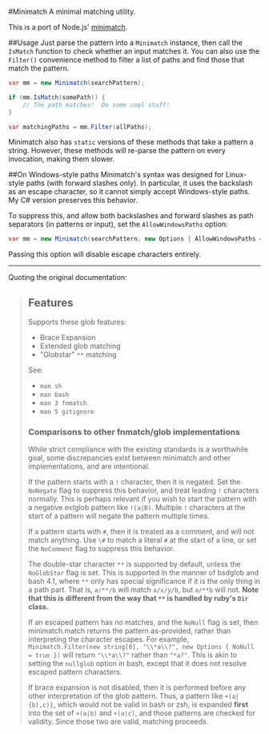 #Minimatch
A minimal matching utility.

This is a port of Node.js' [minimatch](https://github.com/isaacs/minimatch).

##Usage
Just parse the pattern into a `Minimatch` instance, then call the `IsMatch` function to check whether an input matches it.  You can also use the `Filter()` convenience method to filter a list of paths and find those that match the pattern.

```csharp
var mm = new Minimatch(searchPattern);

if (mm.IsMatch(somePath)) {
	// The path matches!  Do some cool stuff!
}

var matchingPaths = mm.Filter(allPaths);
```

Minimatch also has `static` versions of these methods that take a pattern a string.  However, these methods will re-parse the pattern on every invocation, making them slower.

##On Windows-style paths
Minimatch's syntax was designed for Linux-style paths (with forward slashes only).  In particular, it uses the backslash as an escape character, so it cannot simply accept Windows-style paths.
My C# version preserves this behavior.

To suppress this, and allow both backslashes and forward slashes as path separators (in patterns or input), set the `AllowWindowsPaths` option:

```cs
var mm = new Minimatch(searchPattern, new Options { AllowWindowsPaths = true });
```

Passing this option will disable escape characters entirely.

-----

Quoting the original documentation:

 > ## Features
 > 
 > Supports these glob features:
 > 
 > * Brace Expansion
 > * Extended glob matching
 > * "Globstar" `**` matching
 > 
 > See:
 > 
 > * `man sh`
 > * `man bash`
 > * `man 3 fnmatch`
 > * `man 5 gitignore`
 > 
 > ### Comparisons to other fnmatch/glob implementations
 > 
 > While strict compliance with the existing standards is a worthwhile
 > goal, some discrepancies exist between minimatch and other
 > implementations, and are intentional.
 > 
 > If the pattern starts with a `!` character, then it is negated.  Set the
 > `NoNegate` flag to suppress this behavior, and treat leading `!`
 > characters normally.  This is perhaps relevant if you wish to start the
 > pattern with a negative extglob pattern like `!(a|B)`.  Multiple `!`
 > characters at the start of a pattern will negate the pattern multiple
 > times.
 > 
 > If a pattern starts with `#`, then it is treated as a comment, and
 > will not match anything.  Use `\#` to match a literal `#` at the
 > start of a line, or set the `NoComment` flag to suppress this behavior.
 > 
 > The double-star character `**` is supported by default, unless the
 > `NoGlobStar` flag is set.  This is supported in the manner of bsdglob
 > and bash 4.1, where `**` only has special significance if it is the only
 > thing in a path part.  That is, `a/**/b` will match `a/x/y/b`, but
 > `a/**b` will not.  **Note that this is different from the way that `**` is
 > handled by ruby's `Dir` class.**
 > 
 > If an escaped pattern has no matches, and the `NoNull` flag is set,
 > then minimatch.match returns the pattern as-provided, rather than
 > interpreting the character escapes.  For example,
 > `Minimatch.Filter(new string[0], "\\*a\\?", new Options { NoNull = true })` will return `"\\*a\\?"` rather than
 > `"*a?"`.  This is akin to setting the `nullglob` option in bash, except
 > that it does not resolve escaped pattern characters.
 > 
 > If brace expansion is not disabled, then it is performed before any
 > other interpretation of the glob pattern.  Thus, a pattern like
 > `+(a|{b),c)}`, which would not be valid in bash or zsh, is expanded
 > **first** into the set of `+(a|b)` and `+(a|c)`, and those patterns are
 > checked for validity.  Since those two are valid, matching proceeds.

